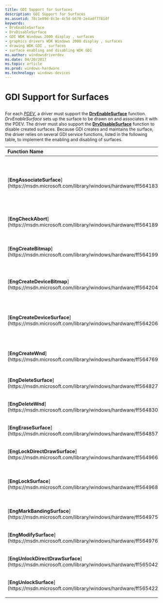 ```yaml
---
title: GDI Support for Surfaces
description: GDI Support for Surfaces
ms.assetid: 78c1e09d-8c3e-4c5d-b670-2e4adf77814f
keywords:
- DrvEnableSurface
- DrvDisableSurface
- GDI WDK Windows 2000 display , surfaces
- graphics drivers WDK Windows 2000 display , surfaces
- drawing WDK GDI , surfaces
- surface enabling and disabling WDK GDI
ms.author: windowsdriverdev
ms.date: 04/20/2017
ms.topic: article
ms.prod: windows-hardware
ms.technology: windows-devices
---
```


# GDI Support for Surfaces


## <span id="ddk_gdi_support_for_surfaces_gg"></span><span id="DDK_GDI_SUPPORT_FOR_SURFACES_GG"></span>


For each [*PDEV*](https://msdn.microsoft.com/library/windows/hardware/ff556325#wdkgloss-pdev), a driver must support the [**DrvEnableSurface**](https://msdn.microsoft.com/library/windows/hardware/ff556214) function. *DrvEnableSurface* sets up the surface to be drawn on and associates it with the PDEV. The driver must also support the [**DrvDisableSurface**](https://msdn.microsoft.com/library/windows/hardware/ff556200) function to disable created surfaces. Because GDI creates and maintains the surface, the driver relies on several GDI service functions, listed in the following table, to implement the enabling and disabling of surfaces.

<table>
<colgroup>
<col width="50%" />
<col width="50%" />
</colgroup>
<thead>
<tr class="header">
<th align="left">Function Name</th>
<th align="left">Purpose</th>
</tr>
</thead>
<tbody>
<tr class="odd">
<td align="left"><p>[<strong>EngAssociateSurface</strong>](https://msdn.microsoft.com/library/windows/hardware/ff564183)</p></td>
<td align="left"><p>Associates a surface with a PDEV and defines the drawing operations the driver writer wants to hook out for that surface. It uses the PDEV's default palette and style steps. The driver must make this call for the primary surface during the execution of [<strong>DrvEnableSurface</strong>](https://msdn.microsoft.com/library/windows/hardware/ff556214). The driver must also make this call when it enables a secondary surface before locking the surface to write on it.</p></td>
</tr>
<tr class="even">
<td align="left"><p>[<strong>EngCheckAbort</strong>](https://msdn.microsoft.com/library/windows/hardware/ff564189)</p></td>
<td align="left"><p>(Printers only) Enables a printer driver to determine whether its printer job has been terminated.</p></td>
</tr>
<tr class="odd">
<td align="left"><p>[<strong>EngCreateBitmap</strong>](https://msdn.microsoft.com/library/windows/hardware/ff564199)</p></td>
<td align="left"><p>Creates a standard format [<em>DIB</em>](https://msdn.microsoft.com/library/windows/hardware/ff556277#wdkgloss-device-independent-bitmap--dib-) bitmap. GDI can perform all drawing operations on this type of surface.</p></td>
</tr>
<tr class="even">
<td align="left"><p>[<strong>EngCreateDeviceBitmap</strong>](https://msdn.microsoft.com/library/windows/hardware/ff564204)</p></td>
<td align="left"><p>Creates a device-dependent bitmap which the driver is responsible for drawing on (although it can be created as a DIB, in which case the driver can call back to have GDI draw on it).</p></td>
</tr>
<tr class="odd">
<td align="left"><p>[<strong>EngCreateDeviceSurface</strong>](https://msdn.microsoft.com/library/windows/hardware/ff564206)</p></td>
<td align="left"><p>Creates a [<em>device-managed surface</em>](https://msdn.microsoft.com/library/windows/hardware/ff556277#wdkgloss-device-managed-surface). The driver is responsible for managing certain drawing operations for this surface. The function returns a handle that the driver manages.</p></td>
</tr>
<tr class="even">
<td align="left"><p>[<strong>EngCreateWnd</strong>](https://msdn.microsoft.com/library/windows/hardware/ff564769)</p></td>
<td align="left"><p>Create a [<strong>WNDOBJ</strong>](https://msdn.microsoft.com/library/windows/hardware/ff570599) structure on a specified surface.</p></td>
</tr>
<tr class="odd">
<td align="left"><p>[<strong>EngDeleteSurface</strong>](https://msdn.microsoft.com/library/windows/hardware/ff564827)</p></td>
<td align="left"><p>Deletes a surface (DIB, device-dependent bitmap, or device-managed surface).</p></td>
</tr>
<tr class="even">
<td align="left"><p>[<strong>EngDeleteWnd</strong>](https://msdn.microsoft.com/library/windows/hardware/ff564830)</p></td>
<td align="left"><p>Deletes a [<strong>WNDOBJ</strong>](https://msdn.microsoft.com/library/windows/hardware/ff570599) structure.</p></td>
</tr>
<tr class="odd">
<td align="left"><p>[<strong>EngEraseSurface</strong>](https://msdn.microsoft.com/library/windows/hardware/ff564857)</p></td>
<td align="left"><p>Fills a specified rectangle on a surface with a given color, effectively erasing it. This function should be called only to erase the surface of a GDI bitmap.</p></td>
</tr>
<tr class="even">
<td align="left"><p>[<strong>EngLockDirectDrawSurface</strong>](https://msdn.microsoft.com/library/windows/hardware/ff564966)</p></td>
<td align="left"><p>Locks the kernel-mode handle of a DirectDraw surface.</p></td>
</tr>
<tr class="odd">
<td align="left"><p>[<strong>EngLockSurface</strong>](https://msdn.microsoft.com/library/windows/hardware/ff564968)</p></td>
<td align="left"><p>Gives the driver access to a created surface by creating a user object ([<strong>SURFOBJ</strong>](https://msdn.microsoft.com/library/windows/hardware/ff569901)) for that surface. (The [primary surface](surface-negotiation.md) is not locked.)</p></td>
</tr>
<tr class="even">
<td align="left"><p>[<strong>EngMarkBandingSurface</strong>](https://msdn.microsoft.com/library/windows/hardware/ff564975)</p></td>
<td align="left"><p>(Printers only) Marks a surface as a banding surface.</p></td>
</tr>
<tr class="odd">
<td align="left"><p>[<strong>EngModifySurface</strong>](https://msdn.microsoft.com/library/windows/hardware/ff564976)</p></td>
<td align="left"><p>Notifies GDI about the attributes of a surface that was created by the driver.</p></td>
</tr>
<tr class="even">
<td align="left"><p>[<strong>EngUnlockDirectDrawSurface</strong>](https://msdn.microsoft.com/library/windows/hardware/ff565042)</p></td>
<td align="left"><p>Releases the lock on a given DirectDraw specified surface.</p></td>
</tr>
<tr class="odd">
<td align="left"><p>[<strong>EngUnlockSurface</strong>](https://msdn.microsoft.com/library/windows/hardware/ff565422)</p></td>
<td align="left"><p>Unlocks a surface when the driver has finished a drawing operation (to be called when disabling a [secondary surface](surface-negotiation.md)).</p></td>
</tr>
</tbody>
</table>

 

 

 





